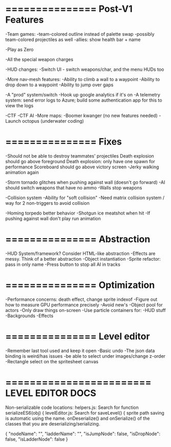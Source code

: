 ===============
Post-V1 Features
===============

-Team games:
  -team-colored outline instead of palette swap
  -possibly team-colored projectiles as well
  -allies: show health bar + name

-Play as Zero

-All the special weapon charges

-HUD changes: -Switch UI - switch weapons/char, and the menu HUDs too

-More nav-mesh features:
  -Ability to climb a wall to a waypoint
  -Ability to drop down to a waypoint
  -Ability to jump over gaps

-A "prod" system/switch
  -Hook up google analytics if it's on
  -A telemetry system: send error logs to Azure; build some authentication app for this to view the logs

-CTF 
-CTF AI
-More maps:
  -Boomer kwanger (no new features needed)
  -Launch octopus (underwater coding)

===============
Fixes
===============
-Should not be able to destroy teammates' projectiles
Death explosion should go above foreground
Death explosion: only have one spawn for performance
Scoreboard should go above victory screen
-Jerky walking animation again

-Storm tornado glitches when pushing against wall (doesn't go forward)
-AI should switch weapons that have no ammo
-Walls stop weapons

-Collision system
  -Ability for "soft collision"
  -Need matrix collision system / way for 2 non-triggers to avoid collision

-Homing torpedo better behavior
-Shotgun ice meatshot when hit
-If pushing against wall don't play run animation

===============
Abstraction
===============
-HUD System/framework? Consider HTML-like abstraction
-Effects are messy. Think of a better abstraction
-Object instantiation
-Sprite refactor: pass in only name
-Press button to stop all AI in tracks

===============
Optimization
===============

-Performance concerns: death effect, change sprite indexof 
-Figure out how to measure GPU performance precisely
-Avoid new's
-Object pool for actors
-Only draw things on-screen
-Use particle containers for:
  -HUD stuff
  -Backgrounds
  -Effects

===============
Level editor
===============
-Remember last tool used and keep it open
-Basic undo
-The json data binding is weird/has issues
-be able to select under images/change z-order
-Rectangle select on the spritesheet canvas

========================
LEVEL EDITOR DOCS
========================
Non-serializable code locations:
helpers.js: Search for 
  function serializeES6(obj) {
levelEditor.js: Search for
  saveLevel() {
sprite path saving is automatic using the name. 
onDeserialize() and onSerialize() of the classes that you are deserializing/serializing.

{
  "nodeName": "",
  "ladderName": "",
  "isJumpNode": false,
  "isDropNode": false,
  "isLadderNode": false
}